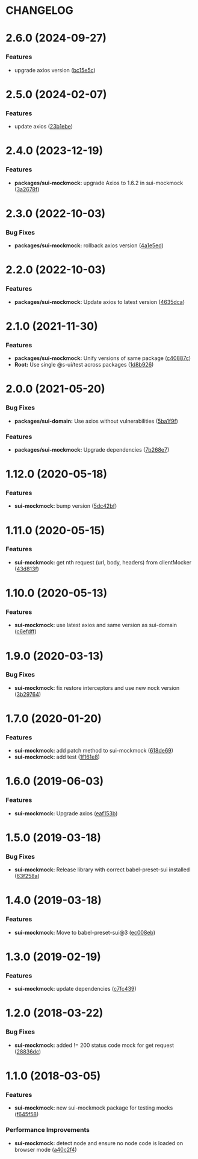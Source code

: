 # CHANGELOG

# 2.6.0 (2024-09-27)


### Features

* upgrade axios version ([bc15e5c](https://github.com/SUI-Components/sui/commit/bc15e5c661036bdabdb78b028acefe362b8eebc9))



# 2.5.0 (2024-02-07)


### Features

* update axios ([23b1ebe](https://github.com/SUI-Components/sui/commit/23b1ebe6570935aeedfbfbc54e30c0c168d947e1))



# 2.4.0 (2023-12-19)


### Features

* **packages/sui-mockmock:** upgrade Axios to 1.6.2 in sui-mockmock ([3a2678f](https://github.com/SUI-Components/sui/commit/3a2678fd37945653699c46bdef8732c4fdce9274))



# 2.3.0 (2022-10-03)


### Bug Fixes

* **packages/sui-mockmock:** rollback axios version ([4a1e5ed](https://github.com/SUI-Components/sui/commit/4a1e5eda534075b0eacba473cc90d08cf894c451))



# 2.2.0 (2022-10-03)


### Features

* **packages/sui-mockmock:** Update axios to latest version ([4635dca](https://github.com/SUI-Components/sui/commit/4635dca20ec94b5fce834fba0c8932384b5c1997))



# 2.1.0 (2021-11-30)


### Features

* **packages/sui-mockmock:** Unify versions of same package ([c40887c](https://github.com/SUI-Components/sui/commit/c40887c92a70df2e65043ee9b0666bc8dd4b2e45))
* **Root:** Use single @s-ui/test across packages ([1d8b926](https://github.com/SUI-Components/sui/commit/1d8b926e727cab44d599767ee13076bc451663bc))



# 2.0.0 (2021-05-20)


### Bug Fixes

* **packages/sui-domain:** Use axios without vulnerabilities ([5ba1f9f](https://github.com/SUI-Components/sui/commit/5ba1f9f3c203e6cf843e6347220cdfbf9772aefa))


### Features

* **packages/sui-mockmock:** Upgrade dependencies ([7b268e7](https://github.com/SUI-Components/sui/commit/7b268e7450448ab88b9f05c9dcc0aed3023cd962))



# 1.12.0 (2020-05-18)


### Features

* **sui-mockmock:** bump version ([5dc42bf](https://github.com/SUI-Components/sui/commit/5dc42bf878eeba95624f226f7039013a24183e2c))



# 1.11.0 (2020-05-15)


### Features

* **sui-mockmock:** get nth request (url, body, headers) from clientMocker ([43d813f](https://github.com/SUI-Components/sui/commit/43d813fe0ac12628c9efc336d54b711586952410))



# 1.10.0 (2020-05-13)


### Features

* **sui-mockmock:** use latest axios and same version as sui-domain ([c6efdff](https://github.com/SUI-Components/sui/commit/c6efdff1bce0eda29344b2f1b2cfcf4b559007fe))



# 1.9.0 (2020-03-13)


### Bug Fixes

* **sui-mockmock:** fix restore interceptors and use new nock version ([3b29764](https://github.com/SUI-Components/sui/commit/3b297642012911423d85e695d4db2620244a095d))



# 1.7.0 (2020-01-20)


### Features

* **sui-mockmock:** add patch method to sui-mockmock ([618de69](https://github.com/SUI-Components/sui/commit/618de694f755d9a9b42b9d827ddaf0ab959c8bdb))
* **sui-mockmock:** add test ([1f161e8](https://github.com/SUI-Components/sui/commit/1f161e8901387e4e2d07929fdc61c51215b2ca00))



# 1.6.0 (2019-06-03)


### Features

* **sui-mockmock:** Upgrade axios ([eaf153b](https://github.com/SUI-Components/sui/commit/eaf153b4f92becd7fd541969bd611ed2621c464c))



# 1.5.0 (2019-03-18)


### Bug Fixes

* **sui-mockmock:** Release library with correct babel-preset-sui installed ([63f258a](https://github.com/SUI-Components/sui/commit/63f258af58d64fa939195f0b1c5e21734d777948))



# 1.4.0 (2019-03-18)


### Features

* **sui-mockmock:** Move to babel-preset-sui@3 ([ec008eb](https://github.com/SUI-Components/sui/commit/ec008ebe41a91bdaf344b43e2ec6909e89c0f89d))



# 1.3.0 (2019-02-19)


### Features

* **sui-mockmock:** update dependencies ([c7fc439](https://github.com/SUI-Components/sui/commit/c7fc4390d1ad59f2ca365f9f6de0eb0fbdf998c9))



# 1.2.0 (2018-03-22)


### Bug Fixes

* **sui-mockmock:** added != 200 status code mock for get request ([28836dc](https://github.com/SUI-Components/sui/commit/28836dc36286ebef5e934141cffe1f726699cfc3))



# 1.1.0 (2018-03-05)


### Features

* **sui-mockmock:** new sui-mockmock package for testing mocks ([f645f58](https://github.com/SUI-Components/sui/commit/f645f5824f7535bd97c09917bb83911f28feacf8))


### Performance Improvements

* **sui-mockmock:** detect node and ensure no node code is loaded on browser mode ([a40c2f4](https://github.com/SUI-Components/sui/commit/a40c2f49394fad8631f8e23e09f4a74dcb7bbb40))